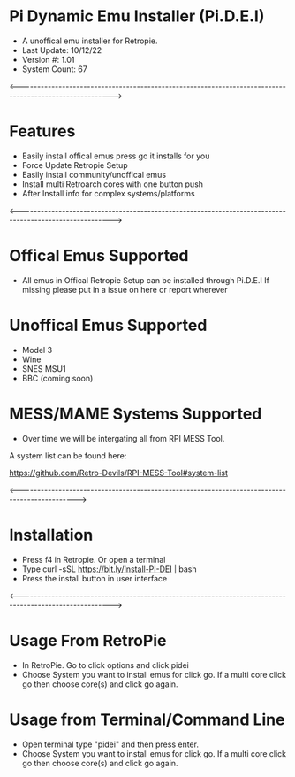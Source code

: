 # Pi Dynamic Emu Installer (Pi.D.E.I)
- A unoffical emu installer for Retropie. 
- Last Update: 10/12/22
- Version #: 1.01
- System Count: 67

<-------------------------------------------------------------------------------------------------------->

# Features
- Easily install offical emus press go it installs for you
- Force Update Retropie Setup 
- Easily install community/unoffical emus
- Install multi Retroarch cores with one button push
- After Install info for complex systems/platforms


<-------------------------------------------------------------------------------------------------------->

# Offical Emus Supported 
- All emus in Offical Retropie Setup can be installed through Pi.D.E.I 
If missing please put in a issue on here or report wherever


# Unoffical Emus Supported 
- Model 3
- Wine
- SNES MSU1
- BBC (coming soon)

# MESS/MAME Systems Supported

- Over time we will be intergating all from RPI MESS Tool. 

A system list can be found here:

https://github.com/Retro-Devils/RPI-MESS-Tool#system-list

<---------------------------------------------------------------------------------------------->

# Installation
- Press f4 in Retropie. Or open a terminal
- Type curl -sSL https://bit.ly/Install-PI-DEI | bash
- Press the install button in user interface

<-------------------------------------------------------------------------------------------------------->

# Usage From RetroPie
- In RetroPie. Go to click options and click pidei
- Choose System you want to install emus for click go. If a multi core click go then choose core(s) and click go again.


# Usage from Terminal/Command Line 
- Open terminal type  "pidei"  and then press enter.
- Choose System you want to install emus for click go. If a multi core click go then choose core(s) and click go again.

